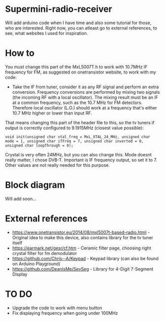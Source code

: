 # Supermini-radio-receiver
Will add arduino code when I have time and also some tutorial for those, who are interested. Right now, you can atleast go to external references, to see, what websites I used for inspiration.
# How to
You must change this part of the MxL5007T.h to work with 10.7MHz IF frequency for FM, as suggested on onetransistor website, to work with my code:
- Take the IF from tuner, consider it as any RF signal and perform an extra conversion. Frequency conversions are performed by mixing two signals (the incoming RF with a local oscillator). The mixing result must be an IF at a common frequency, such as the 10.7 MHz for FM detectors. Therefore local oscillator (L.O.) should work at a frequency that's either 10.7 MHz higher or lower than input RF.

That means changing this part of the header file to this, so the tv tuners if output is correctly configured to 9.1915MHz (closest value possible):
```
void init(unsigned char xtal_freq = MxL_XTAL_24_MHz, unsigned char mode = 1, unsigned char ifFreq = 7, unsigned char inverted = 0, unsigned char loopThrough = 0);
```
Crystal is very often 24MHz, but you can also change this. Mode doesnt really matter, I chose DVB-T. Important is IF frequency output, so set it to 7. Other values are not really needed for this purpose.
# Block diagram
Will add soon...
# External references
- https://www.onetransistor.eu/2014/08/mxl5007t-based-radio.html - Original idea to make this device, also contains library for the tv tuner itself
- https://earmark.net/gesr/cf.htm - Ceramic filter page, choosing right crystal filter for fm demodulator
- https://github.com/Chris--A/Keypad - Keypad library (can also be found on Arduino Playground)
- https://github.com/DeanIsMe/SevSeg - Library for 4-Digit 7-Segment Display
# TO DO
- Upgrade the code to work with menu button
- Fix displaying frequency when going under 100MHz

